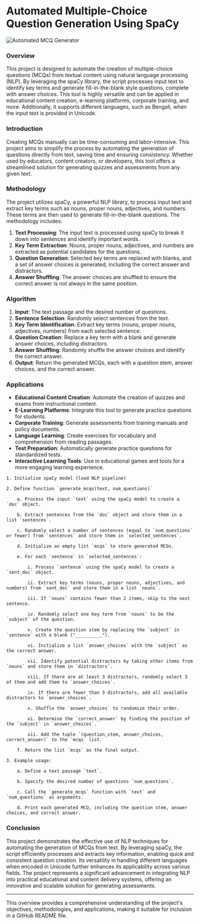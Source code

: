 # **Automated Multiple-Choice Question Generation Using SpaCy**
![Automated MCQ Generator]()

### Overview

This project is designed to automate the creation of multiple-choice questions (MCQs) from textual content using natural language processing (NLP). By leveraging the spaCy library, the script processes input text to identify key terms and generate fill-in-the-blank style questions, complete with answer choices. This tool is highly versatile and can be applied in educational content creation, e-learning platforms, corporate training, and more. Additionally, it supports different languages, such as Bengali, when the input text is provided in Unicode.

### Introduction

Creating MCQs manually can be time-consuming and labor-intensive. This project aims to simplify the process by automating the generation of questions directly from text, saving time and ensuring consistency. Whether used by educators, content creators, or developers, this tool offers a streamlined solution for generating quizzes and assessments from any given text.

### Methodology

The project utilizes spaCy, a powerful NLP library, to process input text and extract key terms such as nouns, proper nouns, adjectives, and numbers. These terms are then used to generate fill-in-the-blank questions. The methodology includes:

1. **Text Processing**: The input text is processed using spaCy to break it down into sentences and identify important words.
2. **Key Term Extraction**: Nouns, proper nouns, adjectives, and numbers are extracted as potential candidates for the questions.
3. **Question Generation**: Selected key terms are replaced with blanks, and a set of answer choices is generated, including the correct answer and distractors.
4. **Answer Shuffling**: The answer choices are shuffled to ensure the correct answer is not always in the same position.

### Algorithm

1. **Input**: The text passage and the desired number of questions.
2. **Sentence Selection**: Randomly select sentences from the text.
3. **Key Term Identification**: Extract key terms (nouns, proper nouns, adjectives, numbers) from each selected sentence.
4. **Question Creation**: Replace a key term with a blank and generate answer choices, including distractors.
5. **Answer Shuffling**: Randomly shuffle the answer choices and identify the correct answer.
6. **Output**: Return the generated MCQs, each with a question stem, answer choices, and the correct answer.

### Applications

- **Educational Content Creation**: Automate the creation of quizzes and exams from instructional content.
- **E-Learning Platforms**: Integrate this tool to generate practice questions for students.
- **Corporate Training**: Generate assessments from training manuals and policy documents.
- **Language Learning**: Create exercises for vocabulary and comprehension from reading passages.
- **Test Preparation**: Automatically generate practice questions for standardized tests.
- **Interactive Learning Tools**: Use in educational games and tools for a more engaging learning experience.

```
1. Initialize spaCy model (load NLP pipeline)

2. Define function `generate_mcqs(text, num_questions)`

    a. Process the input `text` using the spaCy model to create a `doc` object.
    
    b. Extract sentences from the `doc` object and store them in a list `sentences`.
    
    c. Randomly select a number of sentences (equal to `num_questions` or fewer) from `sentences` and store them in `selected_sentences`.

    d. Initialize an empty list `mcqs` to store generated MCQs.

    e. For each `sentence` in `selected_sentences`:
    
        i. Process `sentence` using the spaCy model to create a `sent_doc` object.
        
        ii. Extract key terms (nouns, proper nouns, adjectives, and numbers) from `sent_doc` and store them in a list `nouns`.
        
        iii. If `nouns` contains fewer than 2 items, skip to the next sentence.
        
        iv. Randomly select one key term from `nouns` to be the `subject` of the question.
        
        v. Create the question stem by replacing the `subject` in `sentence` with a blank ("__________").
        
        vi. Initialize a list `answer_choices` with the `subject` as the correct answer.
        
        vii. Identify potential distractors by taking other items from `nouns` and store them in `distractors`.
        
        viii. If there are at least 3 distractors, randomly select 3 of them and add them to `answer_choices`.
        
        ix. If there are fewer than 3 distractors, add all available distractors to `answer_choices`.
        
        x. Shuffle the `answer_choices` to randomize their order.
        
        xi. Determine the `correct_answer` by finding the position of the `subject` in `answer_choices`.
        
        xii. Add the tuple `(question_stem, answer_choices, correct_answer)` to the `mcqs` list.

    f. Return the list `mcqs` as the final output.

3. Example usage:

    a. Define a text passage `text`.
    
    b. Specify the desired number of questions `num_questions`.
    
    c. Call the `generate_mcqs` function with `text` and `num_questions` as arguments.
    
    d. Print each generated MCQ, including the question stem, answer choices, and correct answer.
```


### Conclusion

This project demonstrates the effective use of NLP techniques for automating the generation of MCQs from text. By leveraging spaCy, the script efficiently processes and extracts key information, enabling quick and consistent question creation. Its versatility in handling different languages when encoded in Unicode further enhances its applicability across various fields. The project represents a significant advancement in integrating NLP into practical educational and content delivery systems, offering an innovative and scalable solution for generating assessments.

---

This overview provides a comprehensive understanding of the project's objectives, methodologies, and applications, making it suitable for inclusion in a GitHub README file.
